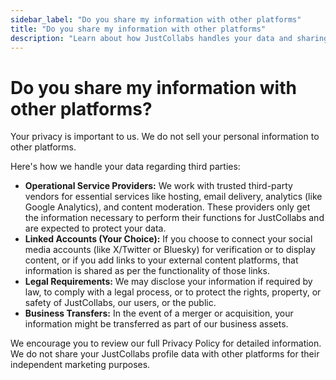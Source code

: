 ```yaml
---
sidebar_label: "Do you share my information with other platforms"
title: "Do you share my information with other platforms"
description: "Learn about how JustCollabs handles your data and sharing with third parties."
---
```


# Do you share my information with other platforms?

Your privacy is important to us. We do not sell your personal information to other platforms.

Here's how we handle your data regarding third parties:

- **Operational Service Providers:** We work with trusted third-party vendors for essential services like hosting, email delivery, analytics (like Google Analytics), and content moderation. These providers only get the information necessary to perform their functions for JustCollabs and are expected to protect your data.
- **Linked Accounts (Your Choice):** If you choose to connect your social media accounts (like X/Twitter or Bluesky) for verification or to display content, or if you add links to your external content platforms, that information is shared as per the functionality of those links.
- **Legal Requirements:** We may disclose your information if required by law, to comply with a legal process, or to protect the rights, property, or safety of JustCollabs, our users, or the public.
- **Business Transfers:** In the event of a merger or acquisition, your information might be transferred as part of our business assets.

We encourage you to review our full Privacy Policy for detailed information. We do not share your JustCollabs profile data with other platforms for their independent marketing purposes. 